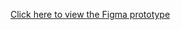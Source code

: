 [Click here to view the Figma prototype](https://www.figma.com/design/DNO0zxqIhJRNTWvJFxfCKX/StockSure?node-id=0-1&t=oFz6mzOmo7fKoLVy-1)
